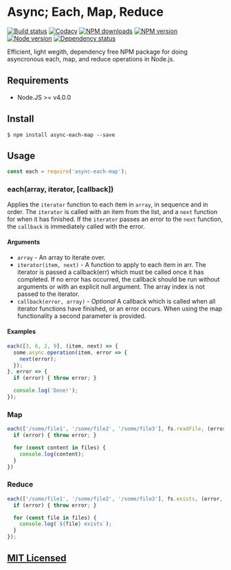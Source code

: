 # Async; Each, Map, Reduce

[![Build status](https://img.shields.io/wercker/ci/56a5c21f090a9b0d1d03e152.svg "Build status")](https://app.wercker.com/project/bykey/ea2f7fef7cf5cc63c7c4c50405a77b4d)
[![Codacy](https://img.shields.io/codacy/63ff3a4fec73469d9be8e2ffdb489c7f.svg "Codacy")](https://www.codacy.com/app/starefossen/node-node-async-each-map)
[![NPM downloads](https://img.shields.io/npm/dm/async-each-map.svg "NPM downloads")](https://www.npmjs.com/package/async-each-map)
[![NPM version](https://img.shields.io/npm/v/async-each-map.svg "NPM version")](https://www.npmjs.com/package/async-each-map)
[![Node version](https://img.shields.io/node/v/async-each-map.svg "Node version")](https://www.npmjs.com/package/async-each-map)
[![Dependency status](https://img.shields.io/david/Starefossen/node-async-each-map.svg "Dependency status")](https://david-dm.org/Starefossen/node-async-each-map)

Efficient, light wegith, dependency free NPM package for doing asyncronous each,
map, and reduce operations in Node.js.

## Requirements

* Node.JS >= v4.0.0

## Install

```
$ npm install async-each-map --save
```

## Usage

```js
const each = require('async-each-map');
```

### each(array, iterator, [callback])

Applies the `iterator` function to each item in `array`, in sequence and in
order.  The `iterator` is called with an item from the list, and a `next`
function for when it has finished. If the `iterator` passes an error to the
`next` function, the `callback` is immediately called with the error.

#### Arguments

* `array` - An array to iterate over.
* `iterator(item, next)` - A function to apply to each item in arr. The iterator
  is passed a callback(err) which must be called once it has completed. If no
  error has occurred, the callback should be run without arguments or with an
  explicit null argument. The array index is not passed to the iterator.
* `callback(error, array)` - *Optional* A callback which is called when all
  iterator functions have finished, or an error occurs. When using the map
  functionality a second parameter is provided.

#### Examples

```js
each([3, 6, 2, 9], (item, next) => {
  some.async.operation(item, error => {
    next(error);
  });
}, error => {
  if (error) { throw error; }

  console.log('Done!');
});
```

### Map

```js
each(['/some/file1', '/some/file2', '/some/file3'], fs.readFile, (error, files) => {
  if (error) { throw error; }

  for (const content in files) {
    console.log(content);
  }
})
```

### Reduce

```js
each(['/some/file1', '/some/file2', '/some/file3'], fs.exists, (error, files) => {
  if (error) { throw error; }

  for (const file in files) {
    console.log(`${file} exists`);
  }
});
```

## [MIT Licensed](https://github.com/Starefossen/node-async-each-map/blob/master/LICENSE)
